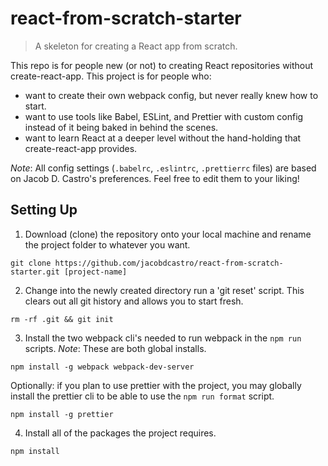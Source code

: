 # react-from-scratch-starter

> A skeleton for creating a React app from scratch.

This repo is for people new (or not) to creating React repositories without create-react-app.
This project is for people who:

- want to create their own webpack config, but never really knew how to start.
- want to use tools like Babel, ESLint, and Prettier with custom config instead of it being baked in behind the scenes.
- want to learn React at a deeper level without the hand-holding that create-react-app provides.

_Note_: All config settings (`.babelrc`, `.eslintrc`, `.prettierrc` files) are based on Jacob D. Castro's preferences. Feel free to edit them to your liking!

## Setting Up

1. Download (clone) the repository onto your local machine and rename the project folder to whatever you want.

```
git clone https://github.com/jacobdcastro/react-from-scratch-starter.git [project-name]
```

2. Change into the newly created directory run a 'git reset' script. This clears out all git history and allows you to start fresh.

```
rm -rf .git && git init
```

3. Install the two webpack cli's needed to run webpack in the `npm run` scripts. _Note_: These are both global installs.

```
npm install -g webpack webpack-dev-server
```

Optionally: if you plan to use prettier with the project, you may globally install the prettier cli to be able to use the `npm run format` script.

```
npm install -g prettier
```

4. Install all of the packages the project requires.

```
npm install
```
